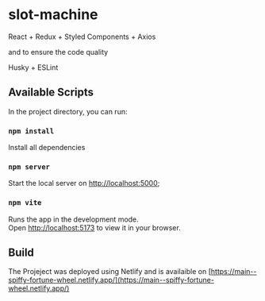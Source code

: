 # slot-machine

React + Redux + Styled Components + Axios

and to ensure the code quality

Husky + ESLint

## Available Scripts

In the project directory, you can run:

### `npm install`

Install all dependencies

### `npm server`

Start the local server on [http://localhost:5000](http://localhost:5000/);

### `npm vite`

Runs the app in the development mode.\
Open [http://localhost:5173](http://localhost:5173/) to view it in your browser.


## Build

The Projeject was deployed using Netlify and is availaible on [https://main--spiffy-fortune-wheel.netlify.app/](https://main--spiffy-fortune-wheel.netlify.app/)
